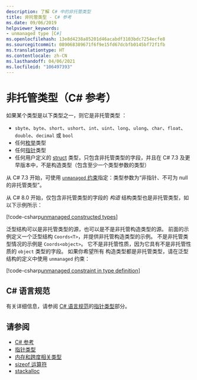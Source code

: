 ```yaml
---
description: 了解 C# 中的非托管类型
title: 非托管类型 - C# 参考
ms.date: 09/06/2019
helpviewer_keywords:
- unmanaged type [C#]
ms.openlocfilehash: 13e8d4238a85201d46acabdf3103bdc7254ecfe8
ms.sourcegitcommit: 089068389671f6f9e15fd67dcbfb0145bf72f1fb
ms.translationtype: HT
ms.contentlocale: zh-CN
ms.lasthandoff: 04/06/2021
ms.locfileid: "106497393"
---
```

# <a name="unmanaged-types-c-reference"></a>非托管类型（C# 参考）

如果某个类型是以下类型之一，则它是非托管类型  ：

- `sbyte`、`byte`、`short`、`ushort`、`int`、`uint`、`long`、`ulong`、`char`、`float`、`double`、`decimal` 或 `bool`
- 任何[枚举](enum.md)类型
- 任何[指针](../unsafe-code.md#pointer-types)类型
- 任何用户定义的 [struct](struct.md) 类型，只包含非托管类型的字段，并且在 C# 7.3 及更早版本中，不是构造类型（包含至少一个类型参数的类型）

从 C# 7.3 开始，可使用 [`unmanaged` 约束](../../programming-guide/generics/constraints-on-type-parameters.md#unmanaged-constraint)指定：类型参数为“非指针、不可为 null 的非托管类型”。

从 C# 8.0 开始，仅包含非托管类型的字段的 *构造* 结构类型也是非托管类型，如以下示例所示：

[!code-csharp[unmanaged constructed types](snippets/shared/UnmanagedTypes.cs#ProgramExample)]

泛型结构可以是非托管类型的源，也可以是不是非托管构造类型的源。 前面的示例定义一个泛型结构 `Coords<T>`，并提供非托管构造类型的示例。 不是非托管类型情况的示例是 `Coords<object>`。 它不是非托管性质，因为它具有不是非托管性质的 `object` 类型的字段。 如果你希望所有  构造类型都是非托管类型，请在泛型结构的定义中使用 `unmanaged` 约束：

[!code-csharp[unmanaged constraint in type definition](snippets/shared/UnmanagedTypes.cs#AlwaysUnmanaged)]

## <a name="c-language-specification"></a>C# 语言规范

有关详细信息，请参阅 [C# 语言规范](~/_csharplang/spec/introduction.md)的[指针类型](~/_csharplang/spec/unsafe-code.md#pointer-types)部分。

## <a name="see-also"></a>请参阅

- [C# 参考](../index.md)
- [指针类型](../unsafe-code.md#pointer-types)
- [内存和跨度相关类型](../../../standard/memory-and-spans/index.md)
- [sizeof 运算符](../operators/sizeof.md)
- [stackalloc](../operators/stackalloc.md)
